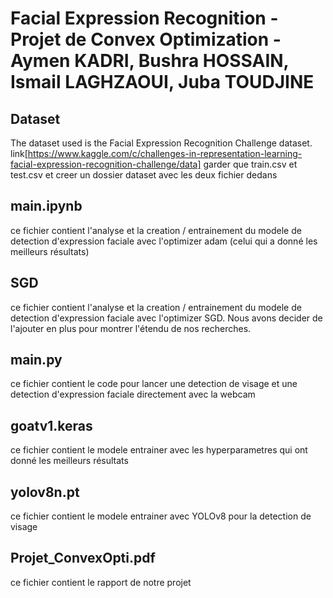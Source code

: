 # Facial Expression Recognition - Projet de Convex Optimization - Aymen KADRI, Bushra HOSSAIN, Ismail LAGHZAOUI, Juba TOUDJINE

## Dataset

The dataset used is the Facial Expression Recognition Challenge dataset. link[https://www.kaggle.com/c/challenges-in-representation-learning-facial-expression-recognition-challenge/data]
garder que train.csv et test.csv et creer un dossier dataset avec les deux fichier dedans

## main.ipynb

ce fichier contient l'analyse et la creation / entrainement du modele de detection d'expression faciale avec l'optimizer adam (celui qui a donné les meilleurs résultats)

## SGD

ce fichier contient l'analyse et la creation / entrainement du modele de detection d'expression faciale avec l'optimizer SGD. Nous avons decider de l'ajouter en plus pour montrer l'étendu de nos recherches.

## main.py

ce fichier contient le code pour lancer une detection de visage et une detection d'expression faciale directement avec la webcam

## goatv1.keras

ce fichier contient le modele entrainer avec les hyperparametres qui ont donné les meilleurs résultats

## yolov8n.pt

ce fichier contient le modele entrainer avec YOLOv8 pour la detection de visage

## Projet_ConvexOpti.pdf

ce fichier contient le rapport de notre projet

